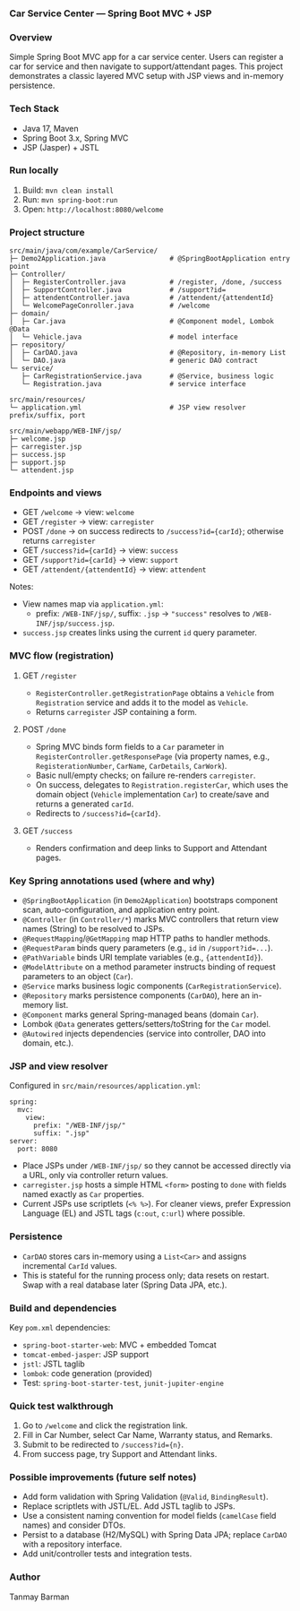### Car Service Center — Spring Boot MVC + JSP

### Overview

Simple Spring Boot MVC app for a car service center. Users can register a car for service and then navigate to support/attendant pages. This project demonstrates a classic layered MVC setup with JSP views and in-memory persistence.

### Tech Stack

- Java 17, Maven
- Spring Boot 3.x, Spring MVC
- JSP (Jasper) + JSTL

### Run locally

1) Build: `mvn clean install`
2) Run: `mvn spring-boot:run`
3) Open: `http://localhost:8080/welcome`

### Project structure

```
src/main/java/com/example/CarService/
├─ Demo2Application.java                # @SpringBootApplication entry point
├─ Controller/
│  ├─ RegisterController.java           # /register, /done, /success
│  ├─ SupportController.java            # /support?id=
│  ├─ attendentController.java          # /attendent/{attendentId}
│  └─ WelcomePageConroller.java         # /welcome
├─ domain/
│  ├─ Car.java                          # @Component model, Lombok @Data
│  └─ Vehicle.java                      # model interface
├─ repository/
│  ├─ CarDAO.java                       # @Repository, in-memory List
│  └─ DAO.java                          # generic DAO contract
└─ service/
   ├─ CarRegistrationService.java       # @Service, business logic
   └─ Registration.java                 # service interface

src/main/resources/
└─ application.yml                      # JSP view resolver prefix/suffix, port

src/main/webapp/WEB-INF/jsp/
├─ welcome.jsp
├─ carregister.jsp
├─ success.jsp
├─ support.jsp
└─ attendent.jsp
```

### Endpoints and views

- GET `/welcome` → view: `welcome`
- GET `/register` → view: `carregister`
- POST `/done` → on success redirects to `/success?id={carId}`; otherwise returns `carregister`
- GET `/success?id={carId}` → view: `success`
- GET `/support?id={carId}` → view: `support`
- GET `/attendent/{attendentId}` → view: `attendent`

Notes:
- View names map via `application.yml`:
  - prefix: `/WEB-INF/jsp/`, suffix: `.jsp` → `"success"` resolves to `/WEB-INF/jsp/success.jsp`.
- `success.jsp` creates links using the current `id` query parameter.

### MVC flow (registration)

1) GET `/register`
   - `RegisterController.getRegistrationPage` obtains a `Vehicle` from `Registration` service and adds it to the model as `Vehicle`.
   - Returns `carregister` JSP containing a form.

2) POST `/done`
   - Spring MVC binds form fields to a `Car` parameter in `RegisterController.getResponsePage` (via property names, e.g., `RegisterationNumber`, `CarName`, `CarDetails`, `CarWork`).
   - Basic null/empty checks; on failure re-renders `carregister`.
   - On success, delegates to `Registration.registerCar`, which uses the domain object (`Vehicle` implementation `Car`) to create/save and returns a generated `carId`.
   - Redirects to `/success?id={carId}`.

3) GET `/success`
   - Renders confirmation and deep links to Support and Attendant pages.

### Key Spring annotations used (where and why)

- `@SpringBootApplication` (in `Demo2Application`) bootstraps component scan, auto-configuration, and application entry point.
- `@Controller` (in `Controller/*`) marks MVC controllers that return view names (String) to be resolved to JSPs.
- `@RequestMapping`/`@GetMapping` map HTTP paths to handler methods.
- `@RequestParam` binds query parameters (e.g., `id` in `/support?id=...`).
- `@PathVariable` binds URI template variables (e.g., `{attendentId}`).
- `@ModelAttribute` on a method parameter instructs binding of request parameters to an object (`Car`).
- `@Service` marks business logic components (`CarRegistrationService`).
- `@Repository` marks persistence components (`CarDAO`), here an in-memory list.
- `@Component` marks general Spring-managed beans (domain `Car`).
- Lombok `@Data` generates getters/setters/toString for the `Car` model.
- `@Autowired` injects dependencies (service into controller, DAO into domain, etc.).

### JSP and view resolver

Configured in `src/main/resources/application.yml`:

```
spring:
  mvc:
    view:
      prefix: "/WEB-INF/jsp/"
      suffix: ".jsp"
server:
  port: 8080
```

- Place JSPs under `/WEB-INF/jsp/` so they cannot be accessed directly via a URL, only via controller return values.
- `carregister.jsp` hosts a simple HTML `<form>` posting to `done` with fields named exactly as `Car` properties.
- Current JSPs use scriptlets (`<% %>`). For cleaner views, prefer Expression Language (EL) and JSTL tags (`c:out`, `c:url`) where possible.

### Persistence

- `CarDAO` stores cars in-memory using a `List<Car>` and assigns incremental `CarId` values.
- This is stateful for the running process only; data resets on restart. Swap with a real database later (Spring Data JPA, etc.).

### Build and dependencies

Key `pom.xml` dependencies:

- `spring-boot-starter-web`: MVC + embedded Tomcat
- `tomcat-embed-jasper`: JSP support
- `jstl`: JSTL taglib
- `lombok`: code generation (provided)
- Test: `spring-boot-starter-test`, `junit-jupiter-engine`

### Quick test walkthrough

1) Go to `/welcome` and click the registration link.
2) Fill in Car Number, select Car Name, Warranty status, and Remarks.
3) Submit to be redirected to `/success?id={n}`.
4) From success page, try Support and Attendant links.

### Possible improvements (future self notes)

- Add form validation with Spring Validation (`@Valid`, `BindingResult`).
- Replace scriptlets with JSTL/EL. Add JSTL taglib to JSPs.
- Use a consistent naming convention for model fields (`camelCase` field names) and consider DTOs.
- Persist to a database (H2/MySQL) with Spring Data JPA; replace `CarDAO` with a repository interface.
- Add unit/controller tests and integration tests.

### Author

Tanmay Barman